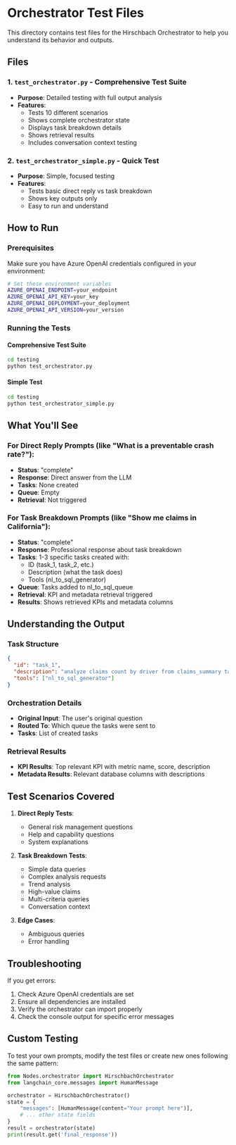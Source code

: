 # Orchestrator Test Files

This directory contains test files for the Hirschbach Orchestrator to help you understand its behavior and outputs.

## Files

### 1. `test_orchestrator.py` - Comprehensive Test Suite
- **Purpose**: Detailed testing with full output analysis
- **Features**: 
  - Tests 10 different scenarios
  - Shows complete orchestrator state
  - Displays task breakdown details
  - Shows retrieval results
  - Includes conversation context testing

### 2. `test_orchestrator_simple.py` - Quick Test
- **Purpose**: Simple, focused testing
- **Features**:
  - Tests basic direct reply vs task breakdown
  - Shows key outputs only
  - Easy to run and understand

## How to Run

### Prerequisites
Make sure you have Azure OpenAI credentials configured in your environment:
```bash
# Set these environment variables
AZURE_OPENAI_ENDPOINT=your_endpoint
AZURE_OPENAI_API_KEY=your_key
AZURE_OPENAI_DEPLOYMENT=your_deployment
AZURE_OPENAI_API_VERSION=your_version
```

### Running the Tests

#### Comprehensive Test Suite
```bash
cd testing
python test_orchestrator.py
```

#### Simple Test
```bash
cd testing
python test_orchestrator_simple.py
```

## What You'll See

### For Direct Reply Prompts (like "What is a preventable crash rate?"):
- **Status**: "complete"
- **Response**: Direct answer from the LLM
- **Tasks**: None created
- **Queue**: Empty
- **Retrieval**: Not triggered

### For Task Breakdown Prompts (like "Show me claims in California"):
- **Status**: "complete"
- **Response**: Professional response about task breakdown
- **Tasks**: 1-3 specific tasks created with:
  - ID (task_1, task_2, etc.)
  - Description (what the task does)
  - Tools (nl_to_sql_generator)
- **Queue**: Tasks added to nl_to_sql_queue
- **Retrieval**: KPI and metadata retrieval triggered
- **Results**: Shows retrieved KPIs and metadata columns

## Understanding the Output

### Task Structure
```json
{
  "id": "task_1",
  "description": "analyze claims count by driver from claims_summary table",
  "tools": ["nl_to_sql_generator"]
}
```

### Orchestration Details
- **Original Input**: The user's original question
- **Routed To**: Which queue the tasks were sent to
- **Tasks**: List of created tasks

### Retrieval Results
- **KPI Results**: Top relevant KPI with metric name, score, description
- **Metadata Results**: Relevant database columns with descriptions

## Test Scenarios Covered

1. **Direct Reply Tests**:
   - General risk management questions
   - Help and capability questions
   - System explanations

2. **Task Breakdown Tests**:
   - Simple data queries
   - Complex analysis requests
   - Trend analysis
   - High-value claims
   - Multi-criteria queries
   - Conversation context

3. **Edge Cases**:
   - Ambiguous queries
   - Error handling

## Troubleshooting

If you get errors:
1. Check Azure OpenAI credentials are set
2. Ensure all dependencies are installed
3. Verify the orchestrator can import properly
4. Check the console output for specific error messages

## Custom Testing

To test your own prompts, modify the test files or create new ones following the same pattern:

```python
from Nodes.orchestrator import HirschbachOrchestrator
from langchain_core.messages import HumanMessage

orchestrator = HirschbachOrchestrator()
state = {
    "messages": [HumanMessage(content="Your prompt here")],
    # ... other state fields
}
result = orchestrator(state)
print(result.get('final_response'))
```
